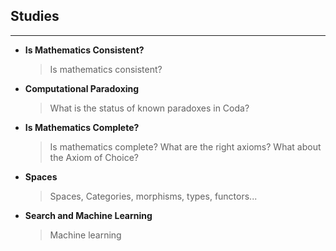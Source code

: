 
## Studies

-----
- **Is Mathematics Consistent?**
    > Is mathematics consistent?
- **Computational Paradoxing**
    > What is the status of known paradoxes in Coda?
- **Is Mathematics Complete?**
    > Is mathematics complete? What are the right axioms?  What about the Axiom of Choice?
- **Spaces**
    > Spaces, Categories, morphisms, types, functors...
- **Search and Machine Learning**
    > Machine learning
